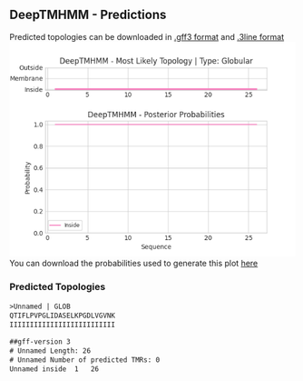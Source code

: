 ## DeepTMHMM - Predictions
Predicted topologies can be downloaded in [.gff3 format](TMRs.gff3) and [.3line format](predicted_topologies.3line)
![picture](plot.png)
You can download the probabilities used to generate this plot [here](Unnamed_probs.csv)
### Predicted Topologies
```
>Unnamed | GLOB
QTIFLPVPGLIDASELKPGDLVGVNK
IIIIIIIIIIIIIIIIIIIIIIIIII

```


```
##gff-version 3
# Unnamed Length: 26
# Unnamed Number of predicted TMRs: 0
Unnamed	inside	1	26				

```
